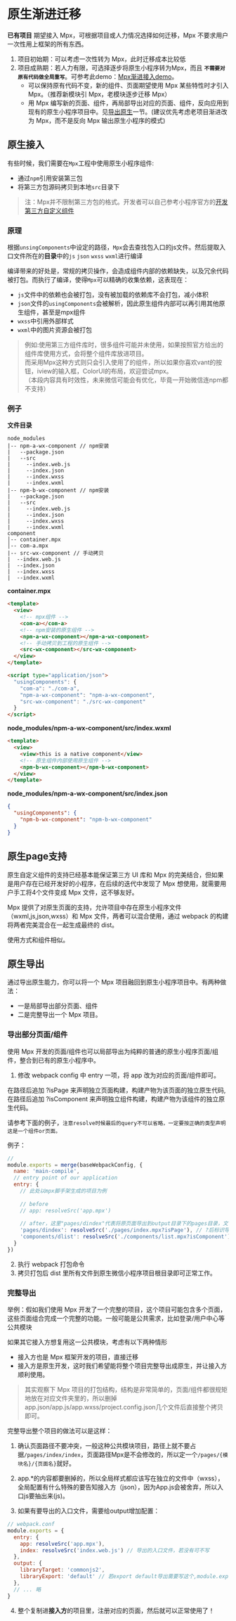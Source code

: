 # 原生渐进迁移

 **已有项目** 期望接入 Mpx，可根据项目或人力情况选择如何迁移，Mpx 不要求用户一次性用上框架的所有东西。
 1. 项目初始期：可以考虑一次性转为 Mpx，此时迁移成本比较低
 2. 项目成熟期：若人力有限，可选择逐步将原生小程序转为Mpx，而且 **`不需要对原有代码做全局重写`**。可参考此demo：[Mpx渐进接入demo](https://github.com/didi/mpx/tree/master/examples/mpx-progressive)。
    - 可以保持原有代码不变，新的组件、页面期望使用 Mpx 某些特性时才引入 Mpx。（推荐新模块引 Mpx，老模块逐步迁移 Mpx）
    - 用 Mpx 编写新的页面、组件，再局部导出对应的页面、组件，反向应用到现有的原生小程序项目中。见[导出原生](#导出原生)一节。(建议优先考虑老项目渐进改为 Mpx，而不是反向 Mpx 输出原生小程序的模式)

## 原生接入

有些时候，我们需要在`Mpx`工程中使用原生小程序组件:

- 通过`npm`引用安装第三包
- 将第三方包源码拷贝到本地`src`目录下

> 注：Mpx并不限制第三方包的格式。开发者可以自己参考小程序官方的[开发第三方自定义组件](https://developers.weixin.qq.com/miniprogram/dev/framework/custom-component/trdparty.html)

### 原理

根据`unsingComponents`中设定的路径，`Mpx`会去查找包入口的js文件。然后提取入口文件所在的**目录**中的`js` `json` `wxss` `wxml`进行编译

编译带来的好处是，常规的拷贝操作，会造成组件内部的依赖缺失，以及冗余代码被打包。而执行了编译，使得`Mpx`可以精确的收集依赖，这表现在：

- `js`文件中的依赖也会被打包，没有被加载的依赖库不会打包，减小体积
- `json`文件的`usingComponents`会被解析，因此原生组件内部可以再引用其他原生组件，甚至是mpx组件
- `wxss`中引用外部样式
- `wxml`中的图片资源会被打包

> 例如:使用第三方组件库时，很多组件可能并未使用，如果按照官方给出的组件库使用方式，会将整个组件库放进项目。  
而采用Mpx这种方式则只会引入使用了的组件，所以如果你喜欢vant的按钮，iview的输入框，ColorUI的布局，欢迎尝试mpx。  
（本段内容具有时效性，未来微信可能会有优化，毕竟一开始微信连npm都不支持）

### 例子 

**文件目录**
  ```
  node_modules
  |-- npm-a-wx-component // npm安装
  |   --package.json
  |   --src
  |     --index.web.js
  |     --index.json
  |     --index.wxss
  |     --index.wxml
  |-- npm-b-wx-component // npm安装
  |   --package.json
  |   --src
  |     --index.web.js
  |     --index.json
  |     --index.wxss
  |     --index.wxml
  component
  │-- container.mpx 
  │-- com-a.mpx 
  |-- src-wx-component // 手动拷贝
  |  --index.web.js
  |  --index.json
  |  --index.wxss
  |  --index.wxml

  ```

**container.mpx**
```html
<template>
  <view>
    <!-- mpx组件 -->
    <com-a></com-a>
    <!-- npm安装的原生组件 -->
    <npm-a-wx-component></npm-a-wx-component>
    <!-- 手动拷贝到工程的原生组件 -->
    <src-wx-component></src-wx-component>
  </view>
</template>

<script type="application/json">
  "usingComponents": {
    "com-a": "./com-a",
    "npm-a-wx-component": "npm-a-wx-component",
    "src-wx-component": "./src-wx-component"
  }
</script>
```

**node_modules/npm-a-wx-component/src/index.wxml**
```html
<template>
  <view>
    <view>this is a native component</view>
    <!-- 原生组件内部使用原生组件 -->
    <npm-b-wx-component></npm-b-wx-component>
  </view>
</template>
```

**node_modules/npm-a-wx-component/src/index.json**
```json
{
  "usingComponents": {
    "npm-b-wx-component": "npm-b-wx-component"
  }
}
```

## 原生page支持

原生自定义组件的支持已经基本能保证第三方 UI 库和 Mpx 的完美结合，但如果是用户存在已经开发好的小程序，在后续的迭代中发现了 Mpx 想使用，就需要用户手工将4个文件变成 Mpx 文件，这不够友好。

Mpx 提供了对原生页面的支持，允许项目中存在原生小程序文件（wxml,js,json,wxss）和 Mpx 文件，两者可以混合使用，通过 webpack 的构建将两者完美混合在一起生成最终的 dist。

使用方式和组件相似。

## 原生导出

通过导出原生能力，你可以将一个 Mpx 项目融回到原生小程序项目中。有两种做法：
  - 一是局部导出部分页面、组件
  - 二是完整导出一个 Mpx 项目。

### 导出部分页面/组件

使用 Mpx 开发的页面/组件也可以局部导出为纯粹的普通的原生小程序页面/组件，整合到已有的原生小程序中。

  1. 修改 webpack config 中 entry 一项，将 app 改为对应的页面/组件即可。

在路径后追加 ?isPage 来声明独立页面构建，构建产物为该页面的独立原生代码,在路径后追加 ?isComponent 来声明独立组件构建，构建产物为该组件的独立原生代码。

请参考下面的例子，`注意resolve时候最后的query不可以省略，一定要按正确的类型声明这是一个组件or页面。`

例子：

```js
// 
module.exports = merge(baseWebpackConfig, {
  name: 'main-compile',
  // entry point of our application
  entry: {
    // 此处以mpx脚手架生成的项目为例
    
    // before
    // app: resolveSrc('app.mpx')
    
    // after，这里"pages/dindex"代表将原页面导出到output目录下的pages目录，文件名改为dindex.*
    'pages/dindex': resolveSrc('./pages/index.mpx?isPage'), // ?后标识导出类型
    'components/dlist': resolveSrc('./components/list.mpx?isComponent')
  }
})
```
  2. 执行 webpack 打包命令
  3. 拷贝打包后 dist 里所有文件到原生微信小程序项目根目录即可正常工作。

### 完整导出

举例：假如我们使用 Mpx 开发了一个完整的项目，这个项目可能包含多个页面，这些页面组合完成一个完整的功能。一般可能是公共需求，比如登录/用户中心等公共模块

如果其它接入方想复用这一公共模块，考虑有以下两种情形
  - 接入方也是 Mpx 框架开发的项目，直接迁移
  - 接入方是原生开发，这时我们希望能将整个项目完整导出成原生，并让接入方顺利使用。

> 其实观察下 Mpx 项目的打包结构，结构是非常简单的，页面/组件都很规矩地放在对应文件夹里的，所以删掉app.json/app.js/app.wxss/project.config.json几个文件后直接整个拷贝即可。

完整导出整个项目的做法可以是这样：

1. 确认页面路径不要冲突，一般这种公共模块项目，路径上就不要占据`/pages/index/index`，页面路径Mpx是不会修改的，所以定一个`/pages/{模块名}/{页面名}`就好。

2. app.*的内容都要删掉的，所以全局样式都应该写在独立的文件中（wxss），全局配置有什么特殊的要告知接入方（json），因为App.js会被舍弃，所以入口js要抽出来(js)。

3. 如果有要导出的入口文件，需要给output增加配置：
```js
// webpack.conf
module.exports = {
  entry: {
    app: resolveSrc('app.mpx'),
    index: resolveSrc('index.web.js') // 导出的入口文件，若没有可不写
  },
  output: {
    libraryTarget: 'commonjs2',
    libraryExport: 'default' // 若export default导出需要写这个,module.exports可省略
  },
  // ... 略
}
```

4. 整个复制进**接入方**的项目里，注册对应的页面，然后就可以正常使用了！

